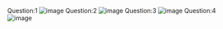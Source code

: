 Question:1 ![image](https://github.com/Yesaullah/PfFall23/assets/142867724/188f3c78-f592-4f3f-a986-f8538919dde8)
Question:2 ![image](https://github.com/Yesaullah/PfFall23/assets/142867724/cfa0c742-e4d7-4b0a-89a0-81b0c5374175)
Question:3 ![image](https://github.com/Yesaullah/PfFall23/assets/142867724/e367f8ef-d88a-4420-84aa-dc79308a2870)
Question:4 ![image](https://github.com/Yesaullah/PfFall23/assets/142867724/5434f208-1bb5-4fdd-b967-de2d0a221ac3)

